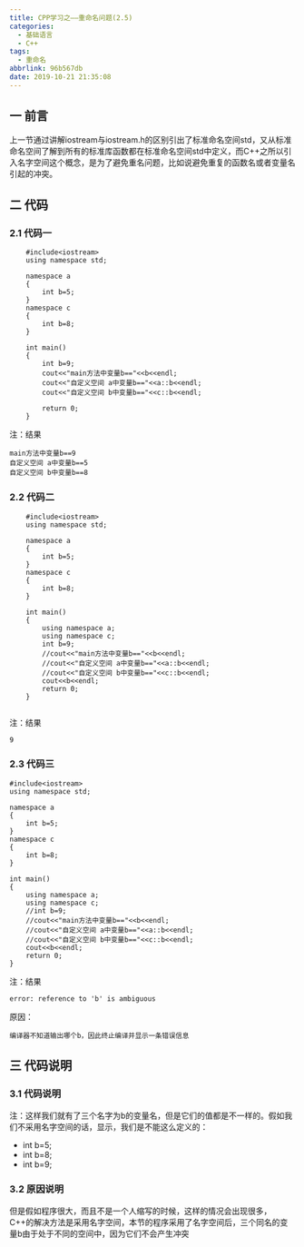 ```yaml
---
title: CPP学习之——重命名问题(2.5)
categories:
  - 基础语言
  - C++
tags:
  - 重命名
abbrlink: 96b567db
date: 2019-10-21 21:35:08
---
```

## 一 前言
上一节通过讲解iostream与iostream.h的区别引出了标准命名空间std，又从标准命名空间了解到所有的标准库函数都在标准命名空间std中定义，而C++之所以引入名字空间这个概念，是为了避免重名问题，比如说避免重复的函数名或者变量名引起的冲突。  

<!--more-->

## 二 代码 

### 2.1 代码一
```
	#include<iostream>
	using namespace std;

	namespace a
	{
		int b=5;
	}
	namespace c
	{
		int b=8;
	}

	int main()
	{
		int b=9;
    	cout<<"main方法中变量b=="<<b<<endl;
    	cout<<"自定义空间 a中变量b=="<<a::b<<endl;
    	cout<<"自定义空间 b中变量b=="<<c::b<<endl;

    	return 0;
	}

```

注：结果   

	main方法中变量b==9
	自定义空间 a中变量b==5
	自定义空间 b中变量b==8   


### 2.2 代码二

```   
	#include<iostream>
	using namespace std;

	namespace a
	{
		int b=5;
	}
	namespace c
	{
		int b=8;
	}

	int main()
	{
		using namespace a;
		using namespace c;
		int b=9;
    	//cout<<"main方法中变量b=="<<b<<endl;
    	//cout<<"自定义空间 a中变量b=="<<a::b<<endl;
    	//cout<<"自定义空间 b中变量b=="<<c::b<<endl;
		cout<<b<<endl;
    	return 0;
	}   
	  
```	

注：结果 

	9

### 2.3 代码三 


	#include<iostream>
	using namespace std;

	namespace a
	{
		int b=5;
	}
	namespace c
	{
		int b=8;
	}

	int main()
	{
		using namespace a;
		using namespace c;
		//int b=9;
    	//cout<<"main方法中变量b=="<<b<<endl;
    	//cout<<"自定义空间 a中变量b=="<<a::b<<endl;
    	//cout<<"自定义空间 b中变量b=="<<c::b<<endl;
		cout<<b<<endl;
    	return 0;
	}  



注：结果  


	error: reference to 'b' is ambiguous   

原因：   

	编译器不知道输出哪个b，因此终止编译并显示一条错误信息


## 三 代码说明
### 3.1 代码说明


注：这样我们就有了三个名字为b的变量名，但是它们的值都是不一样的。假如我们不采用名字空间的话，显示，我们是不能这么定义的：   

* int b=5;  
* int b=8;
* int b=9;

### 3.2 原因说明
但是假如程序很大，而且不是一个人缩写的时候，这样的情况会出现很多，C++的解决方法是采用名字空间，本节的程序采用了名字空间后，三个同名的变量b由于处于不同的空间中，因为它们不会产生冲突